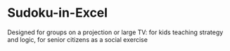# Sudoku-in-Excel
Designed for groups on a projection or large TV: for kids teaching strategy and logic, for senior citizens as a social exercise
